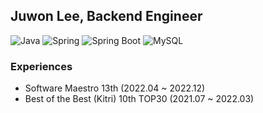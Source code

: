 ## Juwon Lee, Backend Engineer

![Java](https://img.shields.io/badge/JAVA-007396?style=for-the-badge&logo=Java&logoColor=white)
![Spring](https://img.shields.io/badge/Spring-6DB33F?style=for-the-badge&logo=Spring&logoColor=white)
![Spring Boot](https://img.shields.io/badge/SpringBoot-6DB33F?style=for-the-badge&logo=SpringBoot&logoColor=white)
![MySQL](https://img.shields.io/badge/MySQL-4479A1?style=for-the-badge&logo=MySQL&logoColor=white)


### Experiences

- Software Maestro 13th (2022.04 ~ 2022.12)
- Best of the Best (Kitri) 10th TOP30 (2021.07 ~ 2022.03)
